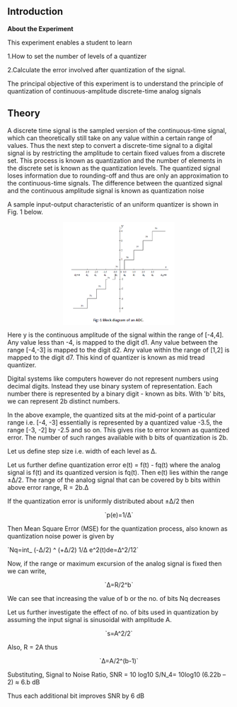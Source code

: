## Introduction

**About the Experiment**


This experiment enables a student to learn

1.How to set the number of levels of a quantizer

2.Calculate the error involved after quantization of the signal.

The principal objective of this experiment is to understand the principle of quantization of continuous-amplitude discrete-time analog signals


## Theory

A discrete time signal is the sampled version of the continuous-time signal, which can theoretically still take on any value within a certain range of values. Thus the next step to convert a discrete-time signal to a digital signal is by restricting the amplitude to certain fixed values from a discrete set. This process is known as quantization and the number of elements in the discrete set is known as the quantization levels. The quantized signal loses information due to rounding-off and thus are only an approximation to the continuous-time signals. The difference between the quantized signal and the continuous amplitude signal is known as quantization noise
<p class="heading-content">A sample input-output characteristic of an uniform quantizer is shown in Fig. 1 
                                    below.</p><center><img src="images/figexpt1a.png" style="height:50%;width:50%;" align="center" /></center>
                                <p class="heading-content">Here y is the continuous amplitude of the signal within the range of [-4,4]. 
                                    Any value less than -4, is mapped to the digit d1. Any value between the range [-4,-3] is mapped to the digit d2.
                                    Any value within the range of [1,2] is mapped to the digit d7. This kind of quantizer is known 
                                    as mid tread quantizer.</p>
                                <p class="heading-content">Digital systems like computers however do not represent numbers using decimal digits.
                                    Instead they use binary system of representation. Each number there is represented by a binary digit - known as bits.
                                    With 'b' bits, we can represent 2b distinct numbers.</p>
                                <p class="heading-content">In the above example, the quantized sits at the mid-point of a particular range i.e. [-4, -3]
                                    essentially is represented by a quantized value -3.5, the range [-3, -2] by -2.5 and so on. This
                                    gives rise to error known as quantized error. The number of such ranges available with b bits of quantization is 2b.</p>
                                <p class="heading-content">Let us define step size i.e. width of each level as Δ.</p>
                                <p class="heading-content">Let us further define quantization error e(t) = f(t) - fq(t) where the analog signal is f(t) 
                                    and 
                                    its quantized version is fq(t). Then e(t) lies within the range ±Δ/2. The range of the analog signal that can be covered by
                                    b bits within above error range, R  = 2b.Δ</p>
                                <p class="heading-content">If the quantization error is uniformly distributed about ±Δ/2 then <p style="text-align:center">`p(e)=1/Δ`</p>
                                <p class="heading-content">Then Mean Square Error (MSE) for the quantization process, also known as quantization noise power is given by 
                                <p style="text-align:">`Nq=int_ (-Δ/2) ^ (+Δ/2) 1/Δ e^2(t)de=Δ^2/12`</p>
                                <p class="heading-content">Now, if the range or maximum excursion of the analog signal is fixed then we can write,
                                <p style="text-align:center">`Δ=R/2^b`</p>
                                <p class="heading-content">We can see that increasing the value of b or the no. of bits Nq decreases</p>
                                 <p class="heading-content">Let us further investigate the effect of no. of bits used in quantization by assuming the input
                                    signal is sinusoidal with amplitude A.</p>
                                <p style="text-align:center">`s=A^2/2`</p>
                                <p class="heading-content">Also, R = 2A thus<p style="text-align:center">`Δ=A/2^(b-1)`</p>
                                <p class="heading-content">Substituting, Signal to Noise Ratio, SNR = 10 log10 S/N_4= 10log10 (6.22b – 2) ≈ 6.b dB </p>
                                <p class="heading-content">Thus each additional bit improves SNR by 6 dB</p>

                             
 
                       


 <script id="MathJax-script" async src="https://cdn.jsdelivr.net/npm/mathjax@3.2.2/es5/tex-mml-chtml.js"></script>    
 